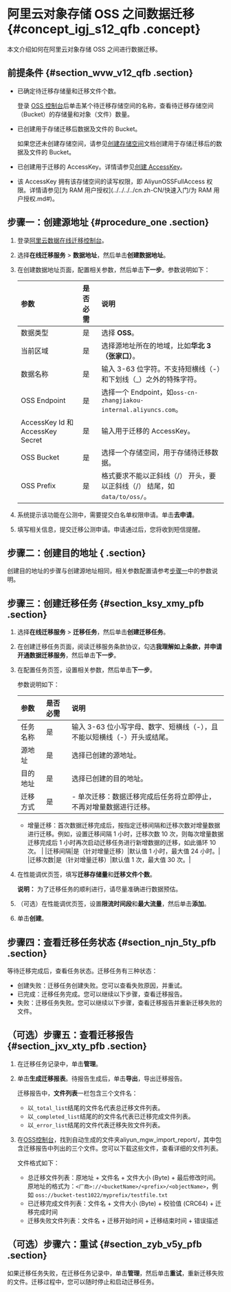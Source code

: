 # 阿里云对象存储 OSS 之间数据迁移 {#concept_igj_s12_qfb .concept}

本文介绍如何在阿里云对象存储 OSS 之间进行数据迁移。

## 前提条件 {#section_wvw_v12_qfb .section}

-   已确定待迁移存储量和迁移文件个数。

    登录 [OSS 控制台](https://oss.console.aliyun.com)后单击某个待迁移存储空间的名称，查看待迁移存储空间（Bucket）的存储量和对象（文件）数量。

-   已创建用于存储迁移后数据及文件的 Bucket。

    如果您还未创建存储空间，请参见[创建存储空间](../../../../cn.zh-CN/快速入门/创建存储空间.md#)文档创建用于存储迁移后的数据及文件的 Bucket。

-   已创建用于迁移的 AccessKey。详情请参见[创建 AccessKey](../../../../cn.zh-CN/通用参考/创建AccessKey.md#)。
-   该 AccessKey 拥有该存储空间的读写权限，即 AliyunOSSFullAccess 权限。详情请参见[为 RAM 用户授权](../../../../cn.zh-CN/快速入门/为 RAM 用户授权.md#)。

## 步骤一：创建源地址 {#procedure_one .section}

1.  登录[阿里云数据在线迁移控制台](https://mgw.console.aliyun.com/)。
2.  选择**在线迁移服务** \> **数据地址**，然后单击**创建数据地址**。
3.  在创建数据地址页面，配置相关参数，然后单击**下一步**。参数说明如下：

    |参数|是否必需|说明|
    |:-|:---|:-|
    |数据类型|是|选择 **OSS**。|
    |当前区域|是|选择源地址所在的地域，比如**华北 3（张家口）**。|
    |数据名称|是|输入 3-63 位字符。不支持短横线（-）和下划线（\_）之外的特殊字符。|
    |OSS Endpoint|是|选择一个 Endpoint，如`oss-cn-zhangjiakou-internal.aliyuncs.com`。|
    |AccessKey Id 和 AccessKey Secret|是|输入用于迁移的 AccessKey。|
    |OSS Bucket|是|选择一个存储空间，用于存储待迁移数据。|
    |OSS Prefix|是|格式要求不能以正斜线（/） 开头，要以正斜线（/） 结尾，如`data/to/oss/`。|

4.  系统提示该功能在公测中，需要提交白名单权限申请。单击**去申请**。
5.  填写相关信息，提交迁移公测申请。申请通过后，您将收到短信提醒。

## 步骤二：创建目的地址 { .section}

创建目的地址的步骤与创建源地址相同，相关参数配置请参考[步骤一](#)中的参数说明。

## 步骤三：创建迁移任务 {#section_ksy_xmy_pfb .section}

1.  选择**在线迁移服务** \> **迁移任务**，然后单击**创建迁移任务**。
2.  在创建迁移任务页面，阅读迁移服务条款协议，勾选**我理解如上条款，并申请开通数据迁移服务**，然后单击**下一步**。
3.  在配置任务页签，设置相关参数，然后单击**下一步**。

    参数说明如下：

    |参数|是否必需|说明|
    |:-|:---|:-|
    |任务名称|是|输入 3-63 位小写字母、数字、短横线（-），且不能以短横线（-）开头或结尾。|
    |源地址|是|选择已创建的源地址。|
    |目的地址|是|选择已创建的目的地址。|
    |迁移方式|是|     -   单次迁移：数据迁移完成后任务将立即停止，不再对增量数据进行迁移。
    -   增量迁移：首次数据迁移完成后，按指定迁移间隔和迁移次数对增量数据进行迁移。例如，设置迁移间隔 1 小时，迁移次数 10 次，则每次增量数据迁移完成后 1 小时再次启动迁移任务进行新增数据的迁移，如此循环 10 次。
 |
    |迁移间隔|是（针对增量迁移）|默认值 1 小时，最大值 24 小时。|
    |迁移次数|是（针对增量迁移）|默认值 1 次，最大值 30 次。|

4.  在性能调优页签，填写**迁移存储量**和**迁移文件个数**。

    **说明：** 为了迁移任务的顺利进行，请尽量准确进行数据预估。

5.  （可选）在性能调优页签，设置**限流时间段**和**最大流量**，然后单击**添加**。
6.  单击**创建**。

## 步骤四：查看迁移任务状态 {#section_njn_5ty_pfb .section}

等待迁移完成后，查看任务状态。迁移任务有三种状态：

-   创建失败：迁移任务创建失败。您可以查看失败原因，并重试。
-   已完成：迁移任务完成。您可以继续以下步骤，查看迁移报告。
-   失败：迁移任务失败。您可以继续以下步骤，查看迁移报告并重新迁移失败的文件。

## （可选）步骤五：查看迁移报告 {#section_jxv_xty_pfb .section}

1.  在迁移任务记录中，单击**管理**。
2.  单击**生成迁移报表**。待报告生成后，单击**导出**，导出迁移报告。

    迁移报告中，**文件列表**一栏包含三个文件名：

    -   以`_total_list`结尾的文件名代表总迁移文件列表。
    -   以`_completed_list`结尾的的文件名代表已迁移完成文件列表。
    -   以`_error_list`结尾的文件代表迁移失败文件列表。
3.  在[OSS控制台](https://oss.console.aliyun.com)，找到自动生成的文件夹aliyun\_mgw\_import\_report/，其中包含迁移报告中列出的三个文件。您可以下载这些文件，查看详细的文件列表。

    文件格式如下：

    -   总迁移文件列表：原地址 + 文件名 + 文件大小 \(Byte\) + 最后修改时间。原地址的格式为：`<厂商>://<bucketName>/<prefix>/<objectName>`，例如 `oss://bucket-test1022/myprefix/testfile.txt`
    -   已迁移完成文件列表：文件名 + 文件大小 \(Byte\) + 校验值 \(CRC64\) + 迁移完成时间
    -   迁移失败文件列表：文件名 + 迁移开始时间 + 迁移结束时间 + 错误描述

## （可选）步骤六：重试 {#section_zyb_v5y_pfb .section}

如果迁移任务失败，在迁移任务记录中，单击**管理**，然后单击**重试**，重新迁移失败的文件。迁移过程中，您可以随时停止和启动迁移任务。

